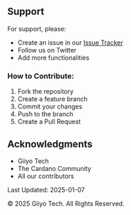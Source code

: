 ## Support

For support, please:

- Create an issue in our [Issue Tracker](https://github.com/giiyuo/cardano-wallet-explorer/issues)
- Follow us on Twitter
- Add more functionalities
 ### How to Contribute:

1. Fork the repository
2. Create a feature branch
3. Commit your changes
4. Push to the branch
5. Create a Pull Request

## Acknowledgments

- Giiyo Tech
- The Cardano Community
- All our contributors

Last Updated: 2025-01-07

© 2025 Giiyo Tech. All Rights Reserved.
